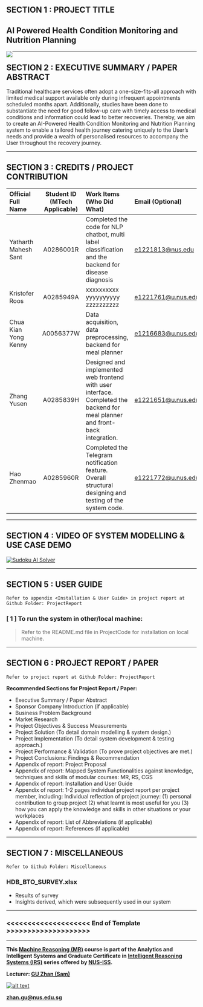

## SECTION 1 : PROJECT TITLE
## AI Powered Health Condition Monitoring and Nutrition Planning

<img src="SystemCode/clips/static/hdb-bto.png"
     style="float: left; margin-right: 0px;" />

---

## SECTION 2 : EXECUTIVE SUMMARY / PAPER ABSTRACT
Traditional healthcare services often adopt a one-size-fits-all approach with limited medical support available only during infrequent appointments scheduled months apart.
Additionally, studies have been done to substantiate the need for good follow-up care with timely access to medical conditions and information could lead to better recoveries.
Thereby, we aim to create an AI-Powered Health Condition Monitoring and Nutrition Planning system to enable a tailored health journey catering uniquely to the User’s needs and provide a wealth of personalised resources to accompany the User throughout the recovery journey.


---

## SECTION 3 : CREDITS / PROJECT CONTRIBUTION

| Official Full Name  | Student ID (MTech Applicable)  | Work Items (Who Did What) | Email (Optional) |
| :------------ |:---------------:| :-----| :-----|
| Yatharth Mahesh Sant | A0286001R | Completed the code for NLP chatbot, multi label classification and the backend for disease diagnosis| e1221813@nus.edu |
| Kristofer Roos | A0285949A | xxxxxxxxxx yyyyyyyyyy zzzzzzzzzz| e1221761@u.nus.edu |
| Chua Kian Yong Kenny | A0056377W | Data acquisition, data preprocessing, backend for meal planner | e1216683@u.nus.edu |
| Zhang Yusen | A0285839H | Designed and implemented web frontend with user interface. Completed the backend for meal planner and front-back integration. | e1221651@u.nus.edu |
| Hao Zhenmao | A0285960R | Completed the Telegram notification feature. Overall structural designing and testing of the system code. | e1221772@u.nus.edu |



---

## SECTION 4 : VIDEO OF SYSTEM MODELLING & USE CASE DEMO

[![Sudoku AI Solver](http://img.youtube.com/vi/-AiYLUjP6o8/0.jpg)](https://youtu.be/-AiYLUjP6o8 "Sudoku AI Solver")

---

## SECTION 5 : USER GUIDE

`Refer to appendix <Installation & User Guide> in project report at Github Folder: ProjectReport`


### [ 1 ] To run the system in other/local machine:
> Refer to the README.md file in ProjectCode for installation on local machine.

---
## SECTION 6 : PROJECT REPORT / PAPER

`Refer to project report at Github Folder: ProjectReport`

**Recommended Sections for Project Report / Paper:**
- Executive Summary / Paper Abstract
- Sponsor Company Introduction (if applicable)
- Business Problem Background
- Market Research
- Project Objectives & Success Measurements
- Project Solution (To detail domain modelling & system design.)
- Project Implementation (To detail system development & testing approach.)
- Project Performance & Validation (To prove project objectives are met.)
- Project Conclusions: Findings & Recommendation
- Appendix of report: Project Proposal
- Appendix of report: Mapped System Functionalities against knowledge, techniques and skills of modular courses: MR, RS, CGS
- Appendix of report: Installation and User Guide
- Appendix of report: 1-2 pages individual project report per project member, including: Individual reflection of project journey: (1) personal contribution to group project (2) what learnt is most useful for you (3) how you can apply the knowledge and skills in other situations or your workplaces
- Appendix of report: List of Abbreviations (if applicable)
- Appendix of report: References (if applicable)

---
## SECTION 7 : MISCELLANEOUS

`Refer to Github Folder: Miscellaneous`

### HDB_BTO_SURVEY.xlsx
* Results of survey
* Insights derived, which were subsequently used in our system

---

### <<<<<<<<<<<<<<<<<<<< End of Template >>>>>>>>>>>>>>>>>>>>

---

**This [Machine Reasoning (MR)](https://www.iss.nus.edu.sg/executive-education/course/detail/machine-reasoning "Machine Reasoning") course is part of the Analytics and Intelligent Systems and Graduate Certificate in [Intelligent Reasoning Systems (IRS)](https://www.iss.nus.edu.sg/stackable-certificate-programmes/intelligent-systems "Intelligent Reasoning Systems") series offered by [NUS-ISS](https://www.iss.nus.edu.sg "Institute of Systems Science, National University of Singapore").**

**Lecturer: [GU Zhan (Sam)](https://www.iss.nus.edu.sg/about-us/staff/detail/201/GU%20Zhan "GU Zhan (Sam)")**

[![alt text](https://www.iss.nus.edu.sg/images/default-source/About-Us/7.6.1-teaching-staff/sam-website.tmb-.png "Let's check Sam' profile page")](https://www.iss.nus.edu.sg/about-us/staff/detail/201/GU%20Zhan)

**zhan.gu@nus.edu.sg**

